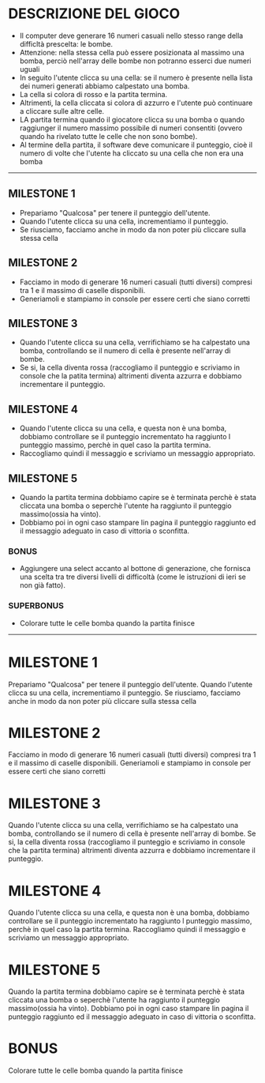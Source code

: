# DESCRIZIONE DEL GIOCO
- Il computer deve generare 16 numeri casuali nello stesso range della difficltà prescelta: le bombe. 
- Attenzione: nella stessa cella può essere posizionata al massimo una bomba, perciò nell'array delle bombe non potranno esserci due numeri uguali
- In seguito l'utente clicca su una cella: se il numero è presente nella lista dei numeri generati abbiamo calpestato una bomba.
- La cella si colora di rosso e la partita termina.
- Altrimenti, la cella cliccata si colora di azzurro e l'utente può continuare  a cliccare sulle altre celle.
- LA partita termina quando il giocatore clicca su una bomba o quando raggiunger il numero massimo possibile di numeri consentiti (ovvero quando ha rivelato tutte le celle che non sono bombe).
- Al termine della partita, il software deve comunicare il punteggio, cioè il numero di volte che l'utente ha cliccato su una cella che non era una bomba
<hr>

## MILESTONE 1
- Prepariamo "Qualcosa" per tenere il punteggio dell'utente.
- Quando l'utente clicca su una cella, incrementiamo il punteggio.
- Se riusciamo, facciamo anche in modo da non poter più cliccare sulla stessa cella
## MILESTONE 2
- Facciamo in modo di generare 16 numeri casuali (tutti diversi) compresi tra 1 e il massimo di caselle disponibili.
- Generiamoli e stampiamo in console per essere certi che siano corretti
## MILESTONE 3
- Quando l'utente clicca su una cella, verrifichiamo se ha calpestato una bomba, controllando se il numero di cella è presente nell'array di bombe.
- Se si, la cella diventa rossa (raccogliamo il punteggio e scriviamo in console che la patita termina) altrimenti diventa azzurra e dobbiamo incrementare il punteggio.
## MILESTONE 4
- Quando l'utente clicca su una cella, e questa non è una bomba, dobbiamo controllare se il punteggio incrementato ha raggiunto l punteggio massimo, perchè in quel caso la partita termina.
- Raccogliamo quindi il messaggio e scriviamo un messaggio appropriato.
## MILESTONE 5
- Quando la partita termina dobbiamo capire se è terminata perchè è stata cliccata una bomba o seperchè l'utente ha raggiunto il punteggio massimo(ossia ha vinto). 
- Dobbiamo poi in ogni caso stampare lin pagina il punteggio raggiunto ed il messaggio adeguato in caso di vittoria o sconfitta.
### BONUS
- Aggiungere una select accanto al bottone di generazione, che fornisca una scelta tra tre diversi livelli di difficoltà (come le istruzioni di ieri se non già fatto).
### SUPERBONUS
- Colorare tutte le celle bomba quando la partita finisce
<hr>


# MILESTONE 1
Prepariamo "Qualcosa" per tenere il punteggio dell'utente.
Quando l'utente clicca su una cella, incrementiamo il punteggio.
Se riusciamo, facciamo anche in modo da non poter più cliccare sulla stessa cella
# MILESTONE 2
Facciamo in modo di generare 16 numeri casuali (tutti diversi) compresi tra 1 e il massimo di caselle disponibili.
Generiamoli e stampiamo in console per essere certi che siano corretti
# MILESTONE 3
Quando l'utente clicca su una cella, verrifichiamo se ha calpestato una bomba, controllando se il numero di cella è presente nell'array di bombe.
Se si, la cella diventa rossa (raccogliamo il punteggio e scriviamo in console che la partita termina) altrimenti diventa azzurra e dobbiamo incrementare il punteggio.
# MILESTONE 4
Quando l'utente clicca su una cella, e questa non è una bomba, dobbiamo controllare se il punteggio incrementato ha raggiunto l punteggio massimo, perchè in quel caso la partita termina. Raccogliamo quindi il messaggio e scriviamo un messaggio appropriato.
# MILESTONE 5
Quando la partita termina dobbiamo capire se è terminata perchè è stata cliccata una bomba o seperchè l'utente ha raggiunto il punteggio massimo(ossia ha vinto). Dobbiamo poi in ogni caso stampare lin pagina il punteggio raggiunto ed il messaggio adeguato in caso di vittoria o sconfitta.
# BONUS
Colorare tutte le celle bomba quando la partita finisce